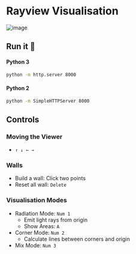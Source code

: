 # Rayview Visualisation
 
![image](https://user-images.githubusercontent.com/43814396/172166049-644a5203-3214-4b93-b9f8-8f56bad7c093.png)

## Run it 🚀

#### Python 3
```bash
python -m http.server 8000
```

#### Python 2
```bash
python -m SimpleHTTPServer 8000
```

## Controls

### Moving the Viewer
 - `` ↑ ↓ ← → ``
 
### Walls
 - Build a wall: Click two points
 - Reset all wall: ``Delete``

### Visualisation Modes
 - Radiation Mode: ``Num 1``
   - Emit light rays from origin
   - Show Areas: ``A``
 - Corner Mode: ``Num 2``
   - Calculate lines between corners and origin 
 - Mix Mode: ``Num 3``

